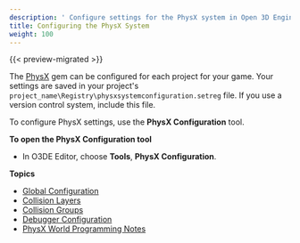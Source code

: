 ```yaml
---
description: ' Configure settings for the PhysX system in Open 3D Engine. '
title: Configuring the PhysX System
weight: 100
---
```


{{< preview-migrated >}}

The [PhysX](/docs/user-guide/gems/reference/physics/nvidia/physx/) gem can be configured for each project for your game. Your settings are saved in your project's `project_name\Registry\physxsystemconfiguration.setreg` file. If you use a version control system, include this file.

To configure PhysX settings, use the **PhysX Configuration** tool.

**To open the PhysX Configuration tool**
+ In O3DE Editor, choose **Tools**, **PhysX Configuration**.

**Topics**
+ [Global Configuration](/docs/user-guide/interactivity/physics/nvidia-physx/configuring/configuration-global.md)
+ [Collision Layers](/docs/user-guide/interactivity/physics/nvidia-physx/configuring/configuration-collision-layers.md)
+ [Collision Groups](/docs/user-guide/interactivity/physics/nvidia-physx/configuring/configuration-collision-groups.md)
+ [Debugger Configuration](/docs/user-guide/interactivity/physics/nvidia-physx/configuring/configuration-debugger.md)
+ [PhysX World Programming Notes](/docs/user-guide/interactivity/physics/nvidia-physx/configuring/configuration-physx-world-programming-notes.md)
